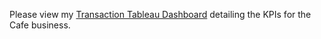 Please view my [Transaction Tableau Dashboard](https://public.tableau.com/views/CafeTransactionAnalyticsProject/Story1?:language=en-GB&:display_count=n&:origin=viz_share_link) detailing the KPIs for the Cafe business.

